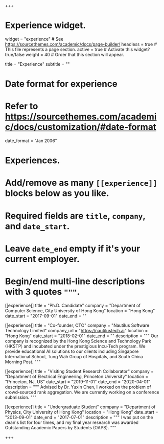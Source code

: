 +++
# Experience widget.
widget = "experience"  # See https://sourcethemes.com/academic/docs/page-builder/
headless = true  # This file represents a page section.
active = true  # Activate this widget? true/false
weight = 40  # Order that this section will appear.

title = "Experience"
subtitle = ""

# Date format for experience
#   Refer to https://sourcethemes.com/academic/docs/customization/#date-format
date_format = "Jan 2006"

# Experiences.
#   Add/remove as many `[[experience]]` blocks below as you like.
#   Required fields are `title`, `company`, and `date_start`.
#   Leave `date_end` empty if it's your current employer.
#   Begin/end multi-line descriptions with 3 quotes `"""`.
[[experience]]
  title = "Ph.D. Candidate"
  company = "Department of Computer Science, City University of Hong Kong"
  location = "Hong Kong"
  date_start = "2017-09-01"
  date_end = ""

[[experience]]
  title = "Co-founder, CTO"
  company = "Nautilus Software Technology Limited"
  company_url = "https://nautilustech.ai"
  location = "Hong Kong"
  date_start = "2018-02-01"
  date_end = ""
  description = """
  Our company is recognized by the Hong Kong Science and Technology Park (HKSTP) and incubated under the prestigious Incu-Tech program. We provide educational AI solutions to our clients including Singapore International School, Tung Wah Group of Hospitals, and South China Morning Post.
  """

[[experience]]
  title = "Visiting Student Research Collaborator"
  company = "Department of Electrical Engineering, Princeton University"
  location = "Princeton, NJ, US"
  date_start = "2019-11-01"
  date_end = "2020-04-01"
  description = """
  Advised by Dr. Yuxin Chen, I worked on the problem of crowd-sourced rank aggregation. We are currently working on a conference submission.
  """

[[experience]]
  title = "Undergraduate Student"
  company = "Department of Physics, City University of Hong Kong"
  location = "Hong Kong"
  date_start = "2013-09-01"
  date_end = "2017-07-01"
  description = """
  I was put on the dean's list for four times, and my final year research was awarded Outstanding Academic Papers by Students (OAPS).
  """

+++
